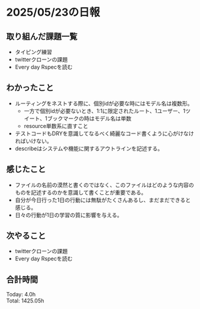 # 2025/05/23の日報
## 取り組んだ課題一覧
* タイピング練習
* twitterクローンの課題
* Every day Rspecを読む
## わかったこと 
* ルーティングをネストする際に、個別idが必要な時にはモデル名は複数形。
  * 一方で個別idが必要ないとき、1:1に限定されたルート、1ユーザー、1ツイート、1ブックマークの時はモデル名は単数
  * resource単数系に直すこと
* テストコードもDRYを意識してなるべく綺麗なコード書くように心がけなければいけない。
* describeはシステムや機能に関するアウトラインを記述する。 
## 感じたこと
* ファイルの名前の漠然と書くのではなく、このファイルはどのような内容のものを記述するのかを意識して書くことが重要である。
* 自分が今日行った1日の行動には無駄がたくさんあるし、まだまだできると感じる。
* 日々の行動が1日の学習の質に影響を与える。
## 次やること
* twitterクローンの課題
* Every day Rspecを読む
##  合計時間 
Today: 4.0h<br>
Total: 1425.05h
